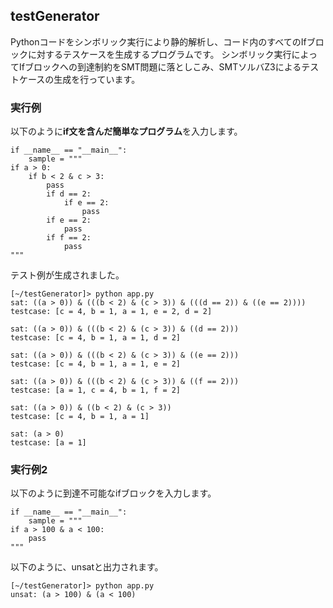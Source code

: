 ## testGenerator
Pythonコードをシンボリック実行により静的解析し、コード内のすべてのIfブロックに対するテスケースを生成するプログラムです。
シンボリック実行によってIfブロックへの到達制約をSMT問題に落としこみ、SMTソルバZ3によるテストケースの生成を行っています。
### 実行例
以下のように**if文を含んだ簡単なプログラム**を入力します。
```
if __name__ == "__main__":
    sample = """
if a > 0:
    if b < 2 & c > 3:
        pass
        if d == 2:
            if e == 2:
                pass
        if e == 2:
            pass
        if f == 2:
            pass
"""
```
テスト例が生成されました。
```
[~/testGenerator]> python app.py
sat: ((a > 0)) & (((b < 2) & (c > 3)) & (((d == 2)) & ((e == 2))))
testcase: [c = 4, b = 1, a = 1, e = 2, d = 2]

sat: ((a > 0)) & (((b < 2) & (c > 3)) & ((d == 2)))
testcase: [c = 4, b = 1, a = 1, d = 2]

sat: ((a > 0)) & (((b < 2) & (c > 3)) & ((e == 2)))
testcase: [c = 4, b = 1, a = 1, e = 2]

sat: ((a > 0)) & (((b < 2) & (c > 3)) & ((f == 2)))
testcase: [a = 1, c = 4, b = 1, f = 2]

sat: ((a > 0)) & ((b < 2) & (c > 3))
testcase: [c = 4, b = 1, a = 1]

sat: (a > 0)
testcase: [a = 1]
```

### 実行例2
以下のように到達不可能なifブロックを入力します。
```
if __name__ == "__main__":
    sample = """
if a > 100 & a < 100:
    pass
"""
```
以下のように、unsatと出力されます。
```
[~/testGenerator]> python app.py
unsat: (a > 100) & (a < 100)
```


